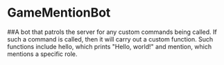 # GameMentionBot

##A bot that patrols the server for any custom commands being called. If such a command is called, then it will carry out a custom function. Such functions include hello, which prints "Hello, world!" and mention, which mentions a specific role.
